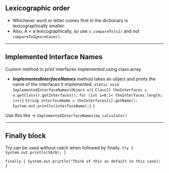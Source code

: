 ## Lexicographic order
- Whichever word or letter comes first in the dictionary is lexicographically smaller.
- Also, A < a lexicographically, so use `s.compareTo(s1)` and not `compareToIgnoreCase()`.
****
## Implemented Interface Names

Custom method to print interfaces implemented using class array. 
- ***ImplementedInterfaceNames*** method takes an object and prints the name of the interfaces it implemented.
`static void ImplementedInterfaceNames(Object o){`
`Class[] theInterfaces = o.getClass().getInterfaces();`
`for (int i=0;i< theInterfaces.length; i++){`
`String interfaceName = theInterfaces[i].getName();`
`System.out.println(interfaceName);}`
`}`

Use this like ->
`ImplementedInterfaceNames(my_calculator)`
****
## Finally block
Try can be used without catch when followed by finally.
`try { System.out.println(50/0); }`

`finally { System.out.println("Think of this as default in this case); }`